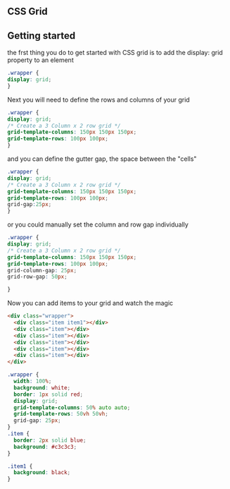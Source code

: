 ## CSS Grid 

## Getting started
the frst thing you do to get started with CSS grid is to add the display: grid property to an element

```css
.wrapper {
display: grid;
}
```

Next you will need to define the rows and columns of your grid
```css
.wrapper {
display: grid;
/* Create a 3 Column x 2 row grid */
grid-template-columns: 150px 150px 150px;
grid-template-rows: 100px 100px;
}
```

and you can define the gutter gap, the space between the "cells"
```css
.wrapper {
display: grid;
/* Create a 3 Column x 2 row grid */
grid-template-columns: 150px 150px 150px;
grid-template-rows: 100px 100px;
grid-gap:25px;
}
```

or you could manually set the column and row gap individually

```css
.wrapper {
display: grid;
/* Create a 3 Column x 2 row grid */
grid-template-columns: 150px 150px 150px;
grid-template-rows: 100px 100px;
grid-column-gap: 25px;
grid-row-gap: 50px;

}
```

Now you can add items to your grid and watch the magic
```html
<div class="wrapper">
  <div class="item item1"></div>
  <div class="item"></div>
  <div class="item"></div>
  <div class="item"></div>
  <div class="item"></div>
  <div class="item"></div>
</div>
```

```css
.wrapper {
  width: 100%;
  background: white;
  border: 1px solid red;
  display: grid;
  grid-template-columns: 50% auto auto;
  grid-template-rows: 50vh 50vh;
  grid-gap: 25px;
}
.item {
  border: 2px solid blue;
  background: #c3c3c3;
}

.item1 {
  background: black;
}
```